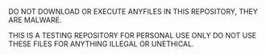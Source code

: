 DO NOT DOWNLOAD OR EXECUTE ANYFILES IN THIS REPOSITORY, THEY ARE MALWARE.

THIS IS A TESTING REPOSITORY FOR PERSONAL USE ONLY DO NOT USE THESE FILES FOR ANYTHING ILLEGAL OR UNETHICAL.
